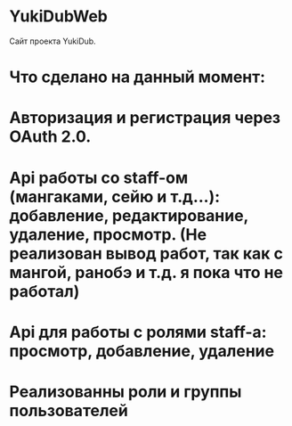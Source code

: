 # YukiDubWeb
Сайт проекта YukiDub.



# Что сделано на данный момент:

# Авторизация и регистрация через OAuth 2.0.
# Api работы со staff-ом (мангаками, сейю и т.д...): добавление, редактирование, удаление, просмотр. (Не реализован вывод работ, так как с мангой, ранобэ и т.д. я пока что не работал)
# Api для работы с ролями staff-а: просмотр, добавление, удаление
# Реализованны роли и группы пользователей
